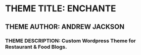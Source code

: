 # THEME TITLE: ENCHANTE
## THEME AUTHOR: ANDREW JACKSON
### THEME DESCRIPTION: Custom Wordpress Theme for Restaurant & Food Blogs. 

